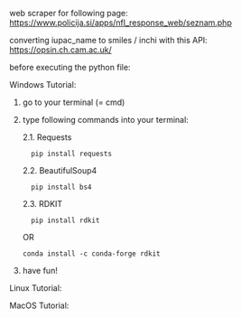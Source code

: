 web scraper for following page: 
https://www.policija.si/apps/nfl_response_web/seznam.php

converting iupac_name to smiles / inchi with this API:
      https://opsin.ch.cam.ac.uk/

before executing the python file:

Windows Tutorial:
  1. go to your terminal (= cmd)
  2. type following commands into your terminal:
     
     2.1. Requests

           pip install requests
     
     2.2.  BeautifulSoup4
     
           pip install bs4
     
     2.3. RDKIT

           pip install rdkit

     OR

         conda install -c conda-forge rdkit
     
  3. have fun!


Linux Tutorial:

MacOS Tutorial:
